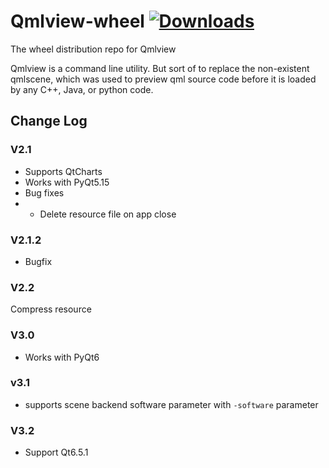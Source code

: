 # Qmlview-wheel [![Downloads](https://pepy.tech/badge/qmlview)](https://pepy.tech/project/qmlview)
The wheel distribution repo for Qmlview

Qmlview is a command line utility. But sort of to replace the non-existent qmlscene, which was used to preview qml source code before it is loaded by any C++, Java, or python code.




## Change Log

### V2.1
* Supports QtCharts
* Works with PyQt5.15
* Bug fixes
* * Delete resource file on app close

### V2.1.2
* Bugfix

### V2.2
Compress resource

### V3.0
* Works with PyQt6

### v3.1
* supports scene backend software parameter with `-software` parameter

### V3.2
* Support Qt6.5.1
